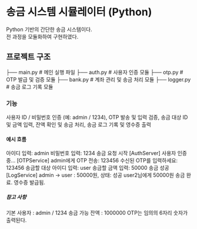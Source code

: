 # 송금 시스템 시뮬레이터 (Python)

Python 기반의 간단한 송금 시스템이다.  
전 과정을 모듈화하여 구현하였다.

## 프로젝트 구조
├── main.py # 메인 실행 파일
├── auth.py # 사용자 인증 모듈
├── otp.py # OTP 발급 및 검증 모듈
├── bank.py # 계좌 관리 및 송금 처리 모듈
├── logger.py # 송금 로그 기록 모듈

### 기능
사용자 ID / 비밀번호 인증 (예: admin / 1234), 
 OTP 발송 및 입력 검증,
 송금 대상 ID 및 금액 입력,
 잔액 확인 및 송금 처리,
송금 로그 기록 및 영수증 출력

#### 예시 흐름
아이디 입력: admin
비밀번호 입력: 1234
송금 요청 시작
[AuthServer] 사용자 인증 중...
[OTPService] admin에게 OTP 전송: 123456
수신된 OTP를 입력하세요: 123456
송금할 대상 아이디 입력: user
송금할 금액 입력: 50000
송금 성공
[LogService] admin → user : 50000원, 상태: 성공
user2님에게 50000원 송금 완료. 영수증 발급됨.

##### 참고 사항
기본 사용자 : admin / 1234
송금 가능 잔액 : 1000000
OTP는 임의의 6자리 숫자가 출력된다.
